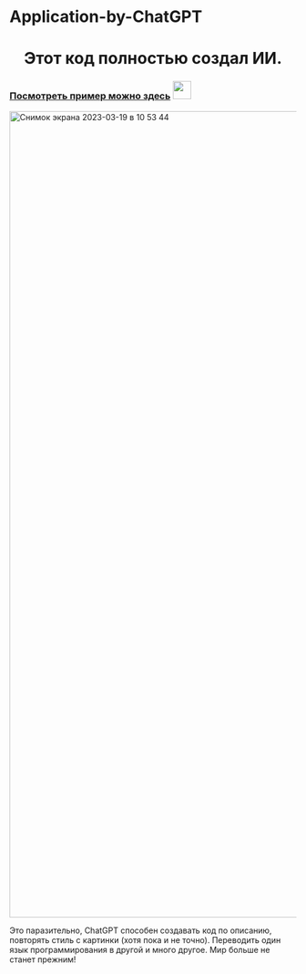 # Application-by-ChatGPT


<h1 align="center">Этот код полностью создал ИИ.</h1>
  <h3><a href="https://application-by-chatgpt.netlify.app" target="_blank">Посмотреть пример можно здесь</a> 
<img src="https://github.com/blackcater/blackcater/raw/main/images/Hi.gif" height="32"/></h3>


<img width="1416" alt="Снимок экрана 2023-03-19 в 10 53 44" src="https://user-images.githubusercontent.com/95998454/226161844-fb834bf3-5800-4ffd-a4c4-57500d7e987c.png">

Это паразительно, ChatGPT способен создавать код по описанию, повторять стиль с картинки (хотя пока и не точно). Переводить один язык программирования в другой и много другое. Мир больше не станет прежним!
